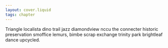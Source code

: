 ```yaml
---
layout: cover.liquid
tags: chapter
---
```


Triangle localista dino trail jazz diamondview nccu the connecter historic preservation smoffice lemurs, bimbe scrap exchange trinity park brightleaf dance upcycled.
